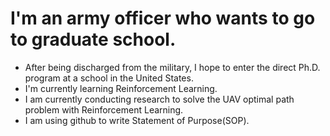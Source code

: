 <!--
**mincheolseong/mincheolseong** is a ✨ _special_ ✨ repository because its `README.md` (this file) appears on your GitHub profile.

Here are some ideas to get you started:

- 🔭 I’m currently working on ...
- 🌱 I’m currently learning ...
- 👯 I’m looking to collaborate on ...
- 🤔 I’m looking for help with ...
- 💬 Ask me about ...
- 📫 How to reach me: ...
- 😄 Pronouns: ...
- ⚡ Fun fact: ...
-->

I'm an army officer who wants to go to graduate school.
=============
* After being discharged from the military, I hope to enter the direct Ph.D. program at a school in the United States.
* I'm currently learning Reinforcement Learning.
* I am currently conducting research to solve the UAV optimal path problem with Reinforcement Learning.
* I am using github to write Statement of Purpose(SOP).
